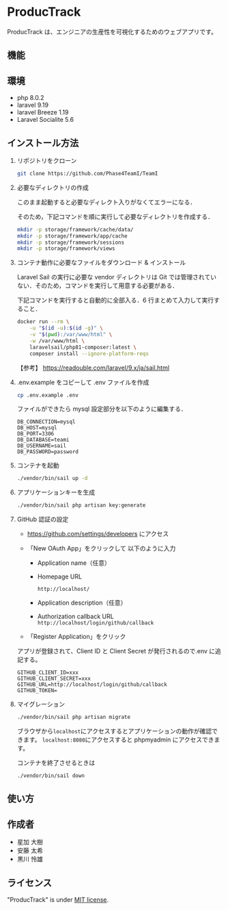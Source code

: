 # ProducTrack

ProducTrack は、エンジニアの生産性を可視化するためのウェブアプリです。

## 機能

## 環境

-   php 8.0.2
-   laravel 9.19
-   laravel Breeze 1.19
-   Laravel Socialite 5.6

## インストール方法

1. リポジトリをクローン

    ```sh
    git clone https://github.com/Phase4TeamI/TeamI
    ```

2. 必要なディレクトリの作成

    このまま起動すると必要なディレクト入りがなくてエラーになる．

    そのため，下記コマンドを順に実行して必要なディレクトリを作成する．

    ```sh
    mkdir -p storage/framework/cache/data/
    mkdir -p storage/framework/app/cache
    mkdir -p storage/framework/sessions
    mkdir -p storage/framework/views
    ```

3. コンテナ動作に必要なファイルをダウンロード & インストール

    Laravel Sail の実行に必要な vendor ディレクトリは Git では管理されていない．そのため，コマンドを実行して用意する必要がある．

    下記コマンドを実行すると自動的に全部入る．6 行まとめて入力して実行すること．

    ```sh
    docker run --rm \
        -u "$(id -u):$(id -g)" \
        -v "$(pwd):/var/www/html" \
        -w /var/www/html \
        laravelsail/php81-composer:latest \
        composer install --ignore-platform-reqs
    ```

    【参考】 https://readouble.com/laravel/9.x/ja/sail.html

4. .env.example をコピーして .env ファイルを作成

    ```sh
    cp .env.example .env
    ```

    ファイルができたら mysql 設定部分を以下のように編集する．

    ```bash:.env
    DB_CONNECTION=mysql
    DB_HOST=mysql
    DB_PORT=3306
    DB_DATABASE=teami
    DB_USERNAME=sail
    DB_PASSWORD=password
    ```

5. コンテナを起動

    ```sh
    ./vendor/bin/sail up -d
    ```

6. アプリケーションキーを生成

    ```sh
    ./vendor/bin/sail php artisan key:generate
    ```

7. GitHub 認証の設定

    - https://github.com/settings/developers にアクセス
    - 「New OAuth App」をクリックして
      以下のように入力

        - Application name（任意）

        - Homepage URL

            `http://localhost/`

        - Application description（任意）

        - Authorization callback URL
          `http://localhost/login/github/callback`

    - 「Register Application」をクリック

    アプリが登録されて、Client ID と Client Secret が発行されるので.env に追記する。

    ```bash:.env
    GITHUB_CLIENT_ID=xxx
    GITHUB_CLIENT_SECRET=xxx
    GITHUB_URL=http://localhost/login/github/callback
    GITHUB_TOKEN=
    ```

8. マイグレーション

    ```sh
    ./vendor/bin/sail php artisan migrate
    ```

    ブラウザから`localhost`にアクセスするとアプリケーションの動作が確認できます。
    `localhost:8080`にアクセスすると phpmyadmin にアクセスできます。

    コンテナを終了させるときは

    ```sh
    ./vendor/bin/sail down
    ```

## 使い方

## 作成者

-   星加 大樹
-   安藤 太希
-   黒川 怜雄

## ライセンス

"ProducTrack" is under [MIT license](https://en.wikipedia.org/wiki/MIT_License).
